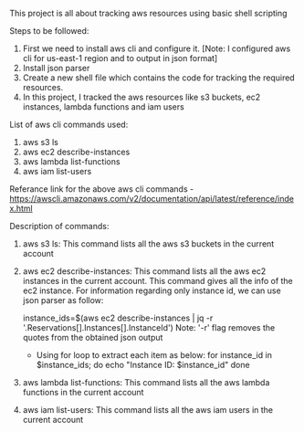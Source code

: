 This project is all about tracking aws resources using basic shell scripting

Steps to be followed:
1) First we need to install aws cli and configure it.
[Note: I configured aws cli for us-east-1 region and to output in json format]
2) Install json parser
2) Create a new shell file which contains the code for tracking the required resources.
3) In this project, I tracked the aws resources like s3 buckets, ec2 instances, lambda functions and iam users

List of aws cli commands used:
1) aws s3 ls
2) aws ec2 describe-instances
3) aws lambda list-functions
4) aws iam list-users

Referance link for the above aws cli commands - https://awscli.amazonaws.com/v2/documentation/api/latest/reference/index.html

Description of commands:
1) aws s3 ls: This command lists all the aws s3 buckets in the current account
2) aws ec2 describe-instances: This command lists all the aws ec2 instances in the current account. This command gives all the info of the ec2 instance. For information regarding only instance id, we can use json parser as follow:
    
    instance_ids=$(aws ec2 describe-instances | jq -r '.Reservations[].Instances[].InstanceId')
    Note: '-r' flag removes the quotes from the obtained json output

    * Using for loop to extract each item as below:
                for instance_id in $instance_ids; do
                    echo "Instance ID: $instance_id"
                done

    
3) aws lambda list-functions: This command lists all the aws lambda functions in the current account
4) aws iam list-users: This command lists all the aws iam users in the current account

